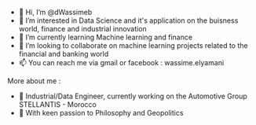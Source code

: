 - 👋 Hi, I’m @dWassimeb
- 👀 I’m interested in Data Science and it's application on the buisness world, finance and industrial innovation 
- 🌱 I’m currently learning Machine learning and finance 
- 💞️ I’m looking to collaborate on machine learning projects related to the financial and banking world
- 📫 You can reach me via gmail or facebook : wassime.elyamani 

More about me :
- 🏢 Industrial/Data Engineer, currently working on the Automotive Group STELLANTIS - Morocco 
- 📖 With keen passion to Philosophy and Geopolitics

<!---
dWassimeb/dWassimeb is a ✨ special ✨ repository because its `README.md` (this file) appears on your GitHub profile.
You can click the Preview link to take a look at your changes.
--->
